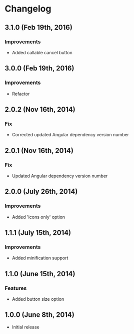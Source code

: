 # Changelog

## 3.1.0 (Feb 19th, 2016)

### Improvements

* Added callable cancel button

## 3.0.0 (Feb 19th, 2016)

### Improvements

* Refactor

## 2.0.2 (Nov 16th, 2014)

### Fix

* Corrected updated Angular dependency version number

## 2.0.1 (Nov 16th, 2014)

### Fix

* Updated Angular dependency version number

## 2.0.0 (July 26th, 2014)

### Improvements

* Added 'icons only' option

## 1.1.1 (July 15th, 2014)

### Improvements

* Added minification support

## 1.1.0 (June 15th, 2014)

### Features

* Added button size option

## 1.0.0 (June 8th, 2014)

* Initial release
